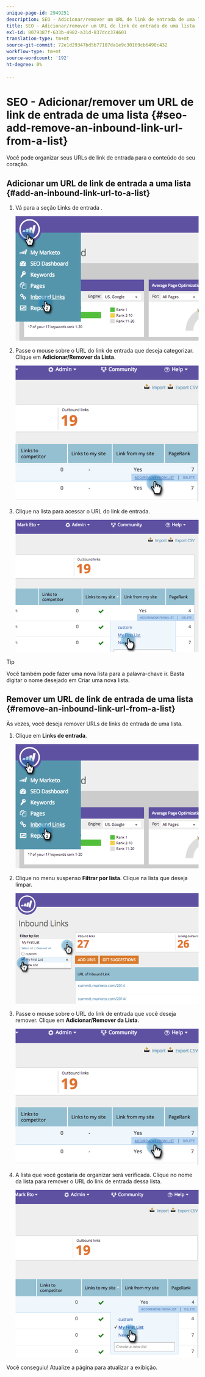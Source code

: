 ```yaml
---
unique-page-id: 2949251
description: SEO - Adicionar/remover um URL de link de entrada de uma lista - Documentos do Marketo - Documentação do produto
title: SEO - Adicionar/remover um URL de link de entrada de uma lista
exl-id: 8079387f-633b-4982-a31d-837dcc374601
translation-type: tm+mt
source-git-commit: 72e1d29347bd5b77107da1e9c30169cb6490c432
workflow-type: tm+mt
source-wordcount: '192'
ht-degree: 0%

---
```


# SEO - Adicionar/remover um URL de link de entrada de uma lista {#seo-add-remove-an-inbound-link-url-from-a-list}

Você pode organizar seus URLs de link de entrada para o conteúdo do seu coração.

## Adicionar um URL de link de entrada a uma lista {#add-an-inbound-link-url-to-a-list}

1. Vá para a seção Links de entrada .

   ![](assets/image2014-11-20-18-3a27-3a27.png)

1. Passe o mouse sobre o URL do link de entrada que deseja categorizar. Clique em **Adicionar/Remover da Lista**.

   ![](assets/image2014-11-20-18-3a27-3a40.png)

1. Clique na lista para acessar o URL do link de entrada.

   ![](assets/image2014-11-20-18-3a28-3a18.png)

>[!TIP]
>
>Você também pode fazer uma nova lista para a palavra-chave ir. Basta digitar o nome desejado em Criar uma nova lista.

## Remover um URL de link de entrada de uma lista {#remove-an-inbound-link-url-from-a-list}

Às vezes, você deseja remover URLs de links de entrada de uma lista.

1. Clique em **Links de entrada**.

   ![](assets/image2014-11-20-18-3a28-3a41.png)

1. Clique no menu suspenso **Filtrar por lista**. Clique na lista que deseja limpar.

   ![](assets/image2014-11-20-18-3a28-3a57.png)

1. Passe o mouse sobre o URL do link de entrada que você deseja remover. Clique em **Adicionar/Remover da Lista**.

   ![](assets/image2014-11-20-18-3a29-3a56.png)

1. A lista que você gostaria de organizar será verificada. Clique no nome da lista para remover o URL do link de entrada dessa lista.

   ![](assets/image2014-11-20-18-3a30-3a10.png)

Você conseguiu! Atualize a página para atualizar a exibição.
